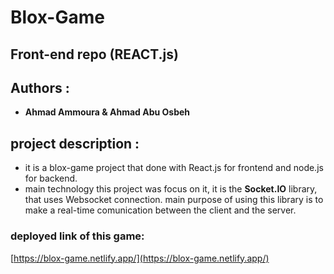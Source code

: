 # Blox-Game

## Front-end repo (REACT.js)

## Authors :

- **Ahmad Ammoura & Ahmad Abu Osbeh**

## project description :

- it is a blox-game project that done with React.js for frontend and node.js for backend.
- main technology this project was focus on it, it is the **Socket.IO** library, that uses Websocket connection. main purpose of using this library is to make a real-time comunication between the client and the server.

### deployed link of this game:

[https://blox-game.netlify.app/](https://blox-game.netlify.app/)
